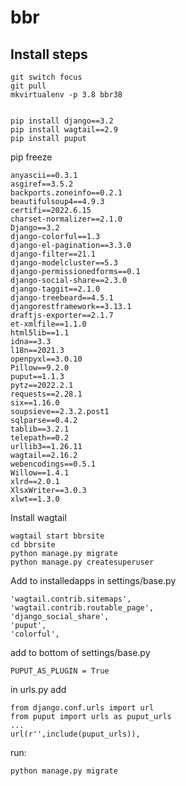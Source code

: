 # bbr

## Install steps

    git switch focus
    git pull
    mkvirtualenv -p 3.8 bbr38


    pip install django==3.2
    pip install wagtail==2.9
    pip install puput

pip freeze

    anyascii==0.3.1
    asgiref==3.5.2
    backports.zoneinfo==0.2.1
    beautifulsoup4==4.9.3
    certifi==2022.6.15
    charset-normalizer==2.1.0
    Django==3.2
    django-colorful==1.3
    django-el-pagination==3.3.0
    django-filter==21.1
    django-modelcluster==5.3
    django-permissionedforms==0.1
    django-social-share==2.3.0
    django-taggit==2.1.0
    django-treebeard==4.5.1
    djangorestframework==3.13.1
    draftjs-exporter==2.1.7
    et-xmlfile==1.1.0
    html5lib==1.1
    idna==3.3
    l18n==2021.3
    openpyxl==3.0.10
    Pillow==9.2.0
    puput==1.1.3
    pytz==2022.2.1
    requests==2.28.1
    six==1.16.0
    soupsieve==2.3.2.post1
    sqlparse==0.4.2
    tablib==3.2.1
    telepath==0.2
    urllib3==1.26.11
    wagtail==2.16.2
    webencodings==0.5.1
    Willow==1.4.1
    xlrd==2.0.1
    XlsxWriter==3.0.3
    xlwt==1.3.0

Install wagtail

    wagtail start bbrsite
    cd bbrsite
    python manage.py migrate
    python manage.py createsuperuser

Add to installedapps in settings/base.py

    'wagtail.contrib.sitemaps',
    'wagtail.contrib.routable_page',
    'django_social_share',
    'puput',
    'colorful',

add to bottom of settings/base.py

    PUPUT_AS_PLUGIN = True

in urls.py add

    from django.conf.urls import url
    from puput import urls as puput_urls
    ...
    url(r'',include(puput_urls)),

run:
    
    python manage.py migrate
